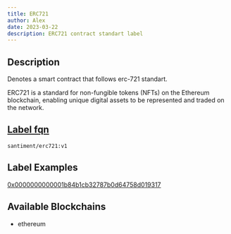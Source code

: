 ```yaml
---
title: ERC721
author: Alex
date: 2023-03-22
description: ERC721 contract standart label
---
```


## Description

Denotes a smart contract that follows erc-721 standart.

ERC721 is a standard for non-fungible tokens (NFTs) on the Ethereum blockchain, enabling unique digital assets to be represented and traded on the network.

## [Label fqn](/labels/label-fqn)

`santiment/erc721:v1`

## Label Examples
[0x0000000000001b84b1cb32787b0d64758d019317](https://etherscan.io/address/0x0000000000001b84b1cb32787b0d64758d019317)


## Available Blockchains

* ethereum

